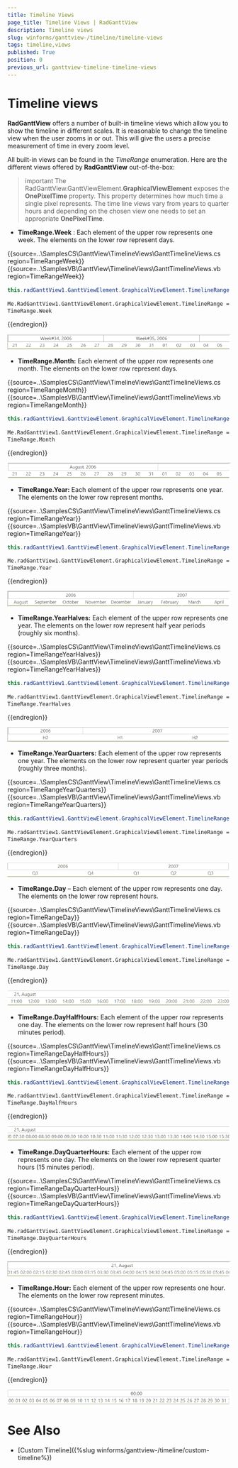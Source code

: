```yaml
---
title: Timeline Views
page_title: Timeline Views | RadGanttView
description: Timeline views
slug: winforms/ganttview-/timeline/timeline-views
tags: timeline,views
published: True
position: 0
previous_url: ganttview-timeline-timeline-views
---
```


# Timeline views

__RadGanttView__ offers a number of built-in timeline views which allow you to show the timeline in different scales. It is reasonable to change the timeline view when the user zooms in or out. This will give the users a precise measurement of time in every zoom level. 

All built-in views can be found in the *TimeRange* enumeration. Here are the different views offered by __RadGanttView__ out-of-the-box:

>important The RadGanttView.GanttViewElement.**GraphicalViewElement** exposes the **OnePixelTime** property. This property determines how much time a single pixel represents. The time line views vary from years to quarter hours and depending on the chosen view one needs to set an appropriate **OnePixelTime**.

* __TimeRange.Week__ : Each element of the upper row represents one week. The elements on the lower row represent days.

{{source=..\SamplesCS\GanttView\TimelineViews\GanttTimelineViews.cs region=TimeRangeWeek}} 
{{source=..\SamplesVB\GanttView\TimelineViews\GanttTimelineViews.vb region=TimeRangeWeek}} 

````C#
this.radGanttView1.GanttViewElement.GraphicalViewElement.TimelineRange = TimeRange.Week;

````
````VB.NET
Me.RadGanttView1.GanttViewElement.GraphicalViewElement.TimelineRange = TimeRange.Week

````

{{endregion}} 

![ganttview-timeline-timeline-views 001](images/ganttview-timeline-timeline-views001.png)

* __TimeRange.Month:__  Each element of the upper row represents one month. The elements on the lower row represent days. 

{{source=..\SamplesCS\GanttView\TimelineViews\GanttTimelineViews.cs region=TimeRangeMonth}} 
{{source=..\SamplesVB\GanttView\TimelineViews\GanttTimelineViews.vb region=TimeRangeMonth}} 

````C#
this.radGanttView1.GanttViewElement.GraphicalViewElement.TimelineRange = TimeRange.Month;

````
````VB.NET
Me.RadGanttView1.GanttViewElement.GraphicalViewElement.TimelineRange = TimeRange.Month

````

{{endregion}} 

![ganttview-timeline-timeline-views 002](images/ganttview-timeline-timeline-views002.png)

* __TimeRange.Year:__ Each element of the upper row represents one year. The elements on the lower row represent months.

{{source=..\SamplesCS\GanttView\TimelineViews\GanttTimelineViews.cs region=TimeRangeYear}} 
{{source=..\SamplesVB\GanttView\TimelineViews\GanttTimelineViews.vb region=TimeRangeYear}} 

````C#
this.radGanttView1.GanttViewElement.GraphicalViewElement.TimelineRange = TimeRange.Year;

````
````VB.NET
Me.radGanttView1.GanttViewElement.GraphicalViewElement.TimelineRange = TimeRange.Year

````

{{endregion}} 

![ganttview-timeline-timeline-views 003](images/ganttview-timeline-timeline-views003.png)

* __TimeRange.YearHalves:__ Each element of the upper row represents one year. The elements on the lower row represent half year periods (roughly six months). 

{{source=..\SamplesCS\GanttView\TimelineViews\GanttTimelineViews.cs region=TimeRangeYearHalves}} 
{{source=..\SamplesVB\GanttView\TimelineViews\GanttTimelineViews.vb region=TimeRangeYearHalves}} 

````C#
this.radGanttView1.GanttViewElement.GraphicalViewElement.TimelineRange = TimeRange.YearHalves;

````
````VB.NET
Me.radGanttView1.GanttViewElement.GraphicalViewElement.TimelineRange = TimeRange.YearHalves

````

{{endregion}} 

![ganttview-timeline-timeline-views 004](images/ganttview-timeline-timeline-views004.png)

* __TimeRange.YearQuarters:__ Each element of the upper row represents one year. The elements on the lower row represent quarter year periods (roughly three months).
             

{{source=..\SamplesCS\GanttView\TimelineViews\GanttTimelineViews.cs region=TimeRangeYearQuarters}} 
{{source=..\SamplesVB\GanttView\TimelineViews\GanttTimelineViews.vb region=TimeRangeYearQuarters}} 

````C#
this.radGanttView1.GanttViewElement.GraphicalViewElement.TimelineRange = TimeRange.YearQuarters;

````
````VB.NET
Me.radGanttView1.GanttViewElement.GraphicalViewElement.TimelineRange = TimeRange.YearQuarters

````

{{endregion}} 


![ganttview-timeline-timeline-views 005](images/ganttview-timeline-timeline-views005.png)

* __TimeRange.Day__ – Each element of the upper row represents one day. The elements on the lower row represent hours. 

{{source=..\SamplesCS\GanttView\TimelineViews\GanttTimelineViews.cs region=TimeRangeDay}} 
{{source=..\SamplesVB\GanttView\TimelineViews\GanttTimelineViews.vb region=TimeRangeDay}} 

````C#
this.radGanttView1.GanttViewElement.GraphicalViewElement.TimelineRange = TimeRange.Day;

````
````VB.NET
Me.radGanttView1.GanttViewElement.GraphicalViewElement.TimelineRange = TimeRange.Day

````

{{endregion}} 


![ganttview-timeline-timeline-views 006](images/ganttview-timeline-timeline-views006.png)

* __TimeRange.DayHalfHours:__ Each element of the upper row represents one day. The elements on the lower row represent half hours (30 minutes period).
             
{{source=..\SamplesCS\GanttView\TimelineViews\GanttTimelineViews.cs region=TimeRangeDayHalfHours}} 
{{source=..\SamplesVB\GanttView\TimelineViews\GanttTimelineViews.vb region=TimeRangeDayHalfHours}} 

````C#
this.radGanttView1.GanttViewElement.GraphicalViewElement.TimelineRange = TimeRange.DayHalfHours;

````
````VB.NET
Me.radGanttView1.GanttViewElement.GraphicalViewElement.TimelineRange = TimeRange.DayHalfHours

````

{{endregion}} 


![ganttview-timeline-timeline-views 007](images/ganttview-timeline-timeline-views007.png)

* __TimeRange.DayQuarterHours:__ Each element of the upper row represents one day. The elements on the lower row represent quarter hours (15 minutes period).
            

{{source=..\SamplesCS\GanttView\TimelineViews\GanttTimelineViews.cs region=TimeRangeDayQuarterHours}} 
{{source=..\SamplesVB\GanttView\TimelineViews\GanttTimelineViews.vb region=TimeRangeDayQuarterHours}} 

````C#
this.radGanttView1.GanttViewElement.GraphicalViewElement.TimelineRange = TimeRange.DayQuarterHours;

````
````VB.NET
Me.radGanttView1.GanttViewElement.GraphicalViewElement.TimelineRange = TimeRange.DayQuarterHours

````

{{endregion}} 


![ganttview-timeline-timeline-views 008](images/ganttview-timeline-timeline-views008.png)

* __TimeRange.Hour:__ Each element of the upper row represents one hour. The elements on the lower row represent minutes. 

{{source=..\SamplesCS\GanttView\TimelineViews\GanttTimelineViews.cs region=TimeRangeHour}} 
{{source=..\SamplesVB\GanttView\TimelineViews\GanttTimelineViews.vb region=TimeRangeHour}} 

````C#
this.radGanttView1.GanttViewElement.GraphicalViewElement.TimelineRange = TimeRange.Hour;

````
````VB.NET
Me.radGanttView1.GanttViewElement.GraphicalViewElement.TimelineRange = TimeRange.Hour

````

{{endregion}} 


![ganttview-timeline-timeline-views 009](images/ganttview-timeline-timeline-views009.png)

# See Also

* [Custom Timeline]({%slug winforms/ganttview-/timeline/custom-timeline%})